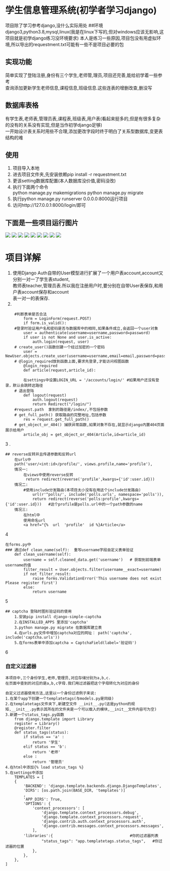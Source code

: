 # 学生信息管理系统(初学者学习django)
项目除了学习参考django,没什么实际用处
##环境 
django3,python3.8,mysql,linux(我是在linux下写的,但对windows应该无影响,这项目就是初学django练习没环境要求)
本人是练习一些原因,项目包没有用虚拟环境,所以导出的requestment.txt可能有一些不是项目必要的包
## 实现功能
简单实现了登陆注册,身份有三个学生,老师管,理员,项目还完善,能给初学着一些参考   
查询添加更新学生老师信息,课程信息,班级信息.这些连表的增删改查,删没写
## 数据库表格
有学生表,老师表,管理员表,课程表,班级表,用户表(看起来挺多的,但是有很多复杂的没有的关系没有实现,但是当作初学django足够)   
一开始设计表关系时用些不合理,添加更改字段时终于明白了关系型数据库,变更表结构的难
## 使用
1. 项目导入本地  
2. 进去项目文件夹,先安装依赖pip install -r requestment.txt   
3. 更该setting数据库配置(本人数据库没价值,密码没改)  
4. 执行下面两个命令  
    python manage.py makemigrations
    python manage.py migrate
5. 执行python manage.py runserver 0.0.0.0:8000运行项目  
6. 访问http://127.0.0.1:8000/login/即可
## 下面是一些项目运行图片
![](file:///home/test/Desktop/1.png)
![](file:///home/test/Desktop/2.png)
![](file:///home/test/Desktop/3.png)
![](file:///home/test/Desktop/4.png)
![](file:///home/test/Desktop/9.png)
![](file:///home/test/Desktop/5png)
![](file:///home/test/Desktop/6.png)
![](file:///home/test/Desktop/7.png)
![](file:///home/test/Desktop/8.png)
# 项目详解
1. 使用Django Auth自带的User模型进行扩展了一个用户表account,account又分别一对一了学生表student,  
教师表teacher,管理员表.所以我在注册用户时,要分别在自带User表保存,和用户表account保存和account  
表一对一的表保存. 
2. 
```
    #判断表单是否合法
        form = LoginForm(request.POST)
        if form.is_valid(): 
    #登录时验证用户名和密码是否与数据库中的相同,如果条件成立,会返回一个user对象
        user = authenticate(username=username,password=password)
        if user is not None and user.is_active:
            auth.login(request, user)
    # create_user()函数创建一个经过加密的一个密码
        user = NewUser.objects.create_user(username=username,email=email,password=password1)
    # @login_required放到函数上面,要求先登录,才能访问视图函数
        @login_required
        def article(request,article_id):

        在settings中设置LOGIN_URL = '/accounts/login/' #如果用户还没有登录，默认会跳转这路径
    # 退出登陆
        def logout(request)
            auth.logout(request)
            return Redirect("/login/")
    #request.path  拿到的路径是/index/,不包括参数
    # get_full_path() 获取路由的完整地址,包括参数
        res = request.get_full_path()
    # get_object_or_404() 捕获异常函数,如果对象不存在,就显示django内置404页面展示给用户
        article_obj = get_object_or_404(Article,id=article_id)
```
3 .     
```
## reverse反转并且传递参数和反转url
    在urls中
    path('user/<int:id>/profile/', views.profile,name='profile'),
    情况一:
        在views中使用reverse反转
         return redirect(reverse('profile',kwargs={'id':user.id}))
    情况二:
        #使用include分发路由(本项目太小没有在用这个include分发路由)
            url(r'^polls/', include('polls.urls', namespace='polls')),
            return redirect(reverse('polls:profile',kwargs={'id':user.id}))   #这个profile是polls.url中的一个path参数的name
    情况三:
        在html中
        使用命名url
        <a href="{%  url  'profile'  id %}Article</a>
```
4
```
在forms.py中
### 通过def clean_name(self):  重写username字段自定义表单验证
    def clean_username(self):
        username = self.cleaned_data.get('username')   # 获取到前端表单username的值
        filter_result = User.objects.filter(username__exact=username)
        if not filter_result:
            raise forms.ValidationError('This username does not exist Please register first')
        else:
            return username

```
5
```
## captcha 登陆时图形验证码的使用
    1.安装pip install django-simple-captcha
    2.在INSTALLED_APPS 里添加'captcha'
    3.python manage.py migrate 在数据库建立表
    4.在urls.py文件中增加captcha对应的网址： path('captcha', include('captcha.urls'))
    5.在forms表单中添加captcha = CaptchaField(label='验证码')
```
6
### 自定义过滤器
    本项目中,三个身份学生,老师,管理员,对应存储分别为a,b,c.
    在页面中查到的对应的是a,b,c字母.我们用过滤器把这个字母转化为对应的身份
    
    自定义过滤器使用方法,这里以一个身份过滤例子来说:
    1.在某个app下创建一个templatetags(与models.py是同级)
    2.在templatetags文件夹下,新建空文件 __init__.py(这是python的规矩,__init__.py表示其所在的文件夹是一个可以载入的模块,__init__文件内容可为空)
    3.新建一个status_tags.py函数
        from django.template import Library
        register = Library()
        @register.filter
        def status_tags(status):
            if status == 'a' :
                return '学生'
            elif status == 'b':
                return '老师'
            else :
                return '管理员'
    4.在html中添加{% load status_tags %}
    5.在settings中添加
        TEMPLATES = [
        {
            'BACKEND': 'django.template.backends.django.DjangoTemplates',
            'DIRS': [os.path.join(BASE_DIR, 'templates')]
            ,
            'APP_DIRS': True,
            'OPTIONS': {
                'context_processors': [
                    'django.template.context_processors.debug',
                    'django.template.context_processors.request',
                    'django.contrib.auth.context_processors.auth',
                    'django.contrib.messages.context_processors.messages',
                ],
            'libraries':{                                  #你的过滤器列表
                    "status_tags": "app.templatetags.status_tags",   #你过滤器的位置
                },
            },
        },
    ]